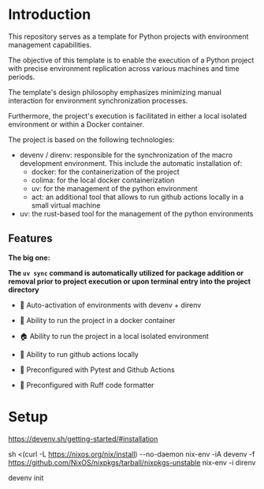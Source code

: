 # Introduction
This repository serves as a template for Python projects with environment management capabilities.

The objective of this template is to enable the execution of a Python project with precise environment replication across various machines and time periods.

The template's design philosophy emphasizes minimizing manual interaction for environment synchronization processes.

Furthermore, the project's execution is facilitated in either a local isolated environment or within a Docker container.

The project is based on the following technologies:

* devenv / direnv: responsible for the synchronization of the macro development environment. This include the automatic installation of:
  * docker: for the containerization of the project
  * colima: for the local docker containerization
  * uv: for the management of the python environment
  * act: an additional tool that allows to run github actions locally in a small virtual machine
* uv: the rust-based tool for the management of the python environments

## Features

**The big one:**

**The `uv sync` command is automatically utilized for package addition or removal prior to project execution or upon terminal entry into the project directory**

* 🔄 Auto-activation of environments with devenv + direnv

* 🐳 Ability to run the project in a docker container

* 🏠 Ability to run the project in a local isolated environment

* 🚀 Ability to run github actions locally

* 🧪 Preconfigured with Pytest and Github Actions

* 🧹 Preconfigured with Ruff code formatter

# Setup

https://devenv.sh/getting-started/#installation


sh <(curl -L https://nixos.org/nix/install) --no-daemon
nix-env -iA devenv -f https://github.com/NixOS/nixpkgs/tarball/nixpkgs-unstable
nix-env -i direnv

devenv init